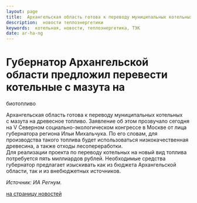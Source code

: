 ```yaml
---
layout: page
title:  Архангельская область готова к переводу муниципальных котельных с мазута на древесное топливо
description:  новости теплоэнергетики
keywords:  котельная, новости, теплоэнергетика, ТЭК
date: ar-ha-ng
---
```


# Губернатор Архангельской области предложил перевести котельные с мазута на
биотопливо

Архангельская область готова к переводу муниципальных котельных с мазута на
древесное топливо. Заявление об этом прозвучало сегодня на V Cеверном
социально-экологическом конгрессе в Москве от лица губернатора региона Ильи
Михальчука. По его словам, для производства такого топлива будет
использоваться низкокачественная древесина, а также отходы лесопереработки.  
Для реализации проекта по переводу котельных на новый вид топлива потребуется
пять миллиардов рублей. Необходимые средства губернатор предлагает изыскивать
как из бюджета Архангельской области, так и из внебюджетных источников.

_Источник: ИА Регнум._

[на страницу новостей](/news.shtml)

